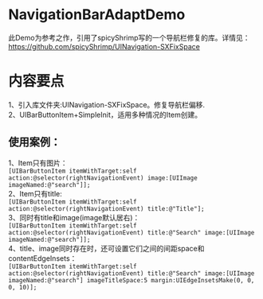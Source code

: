 # NavigationBarAdaptDemo
此Demo为参考之作，引用了spicyShrimp写的一个导航栏修复的库。详情见：https://github.com/spicyShrimp/UINavigation-SXFixSpace

# 内容要点
  1、引入库文件夹:UINavigation-SXFixSpace。修复导航栏偏移.  
  2、UIBarButtonItem+SimpleInit，适用多种情况的Item创建。
  
  ## 使用案例：
  1、Item只有图片：  
  `[UIBarButtonItem itemWithTarget:self action:@selector(rightNavigationEvent) image:[UIImage imageNamed:@"search"]];`  
  2、Item只有title:  
  `[UIBarButtonItem itemWithTarget:self action:@selector(rightNavigationEvent) title:@"Title"];`  
  3、同时有title和image(image默认居右)：  
  `[UIBarButtonItem itemWithTarget:self action:@selector(rightNavigationEvent) title:@"Search" image:[UIImage imageNamed:@"search"]];`  
  4、title、image同时存在时，还可设置它们之间的间距space和contentEdgeInsets：  
  `[UIBarButtonItem itemWithTarget:self action:@selector(rightNavigationEvent) title:@"Search" image:[UIImage imageNamed:@"search"] imageTitleSpace:5 margin:UIEdgeInsetsMake(0, 0, 0, 10)];`  
